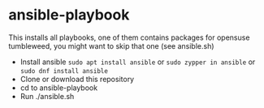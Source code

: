 # ansible-playbook

This installs all playbooks, one of them contains packages for opensuse tumbleweed, you might want to skip that one (see ansible.sh)

* Install ansible `sudo apt install ansible` or `sudo zypper in ansible` or `sudo dnf install ansible`
* Clone or download this repository
* cd to ansible-playbook
* Run ./ansible.sh
